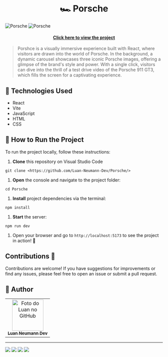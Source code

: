 <h1 align='center'>
🏎️ Porsche
</h1>

![Porsche](https://github.com/user-attachments/assets/d88534bb-e393-459f-8168-1dd82b30e689)
![Porsche](https://github.com/user-attachments/assets/a0664e54-c385-40ef-9906-f8ed710de359)

<h4 align='center'>
<a href='https://porsche-beryl.vercel.app/'>Click here to view the project</a>
</h4>

>Porshce is a visually immersive experience built with React, where visitors are drawn into the world of Porsche. In the background, a dynamic carousel showcases three iconic Porsche images, offering a glimpse of the brand's style and power. With a single click, visitors can dive into the thrill of a test drive video of the Porsche 911 GT3, which fills the screen for a captivating experience.

## 💼 Technologies Used
- React
- Vite
- JavaScript
- HTML
- CSS

## 🏃 How to Run the Project

To run the project locally, follow these instructions:

1. **Clone** this repository on Visual Studio Code

```
git clone <https://github.com/Luan-Neumann-Dev/Porsche/>

```

1. **Open** the console and navigate to the project folder:

```
cd Porsche

```

1. **Install** project dependencies via the terminal:

```
npm install

```

1. **Start** the server:

```
npm run dev

```

1. Open your browser and go to `http://localhost:5173` to see the project in action! 🌟

## Contributions 🤝

Contributions are welcome! If you have suggestions for improvements or find any issues, please feel free to open an issue or submit a pull request.

<h2> 🙋 Author  </h2>
<table>
<tr>
<td align="center">
<a href="https://github.com/Luan-Neumann-Dev">
<img src="https://avatars.githubusercontent.com/u/155394874?s=400&u=9694d36eda852061b89679e4da99e37e8c22c7ab&v=4" width="100px;" alt="Foto do Luan no GitHub"/><br>
<sub>
<b>Luan Neumann Dev</b>
</sub>
</a>
</td>
</tr>
</table>

---
<a href="https://www.linkedin.com/in/luan-neumann-dev/" target="_blank"><img src="https://img.shields.io/badge/-LinkedIn-%230077B5?style=for-the-badge&logo=linkedin&logoColor=white" target="_blank"></a>
<a href="https://github.com/Luan-Neumann-Dev" target="_blank"><img src="https://img.shields.io/badge/GitHub-100000?style=for-the-badge&logo=github&logoColor=white" target="_blank"></a>
<a href="https://instagram.com/luanneumann" target="_blank"><img src="https://img.shields.io/badge/-Instagram-%23E4405F?style=for-the-badge&logo=instagram&logoColor=white" target="_blank"></a>
<a href = "mailto:luan.neumann.dev@gmail.com"><img src="https://img.shields.io/badge/-Gmail-%23333?style=for-the-badge&logo=gmail&logoColor=white" target="_blank"></a>
